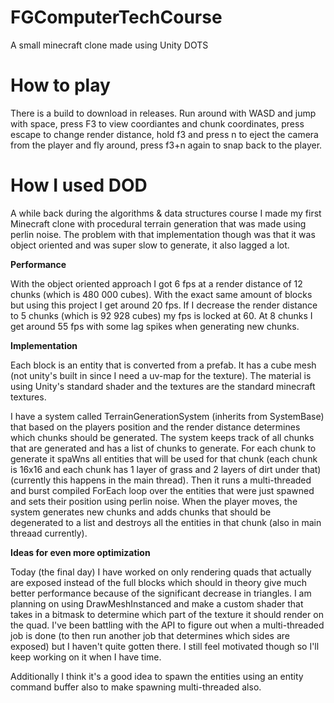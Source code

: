# FGComputerTechCourse
A small minecraft clone made using Unity DOTS

# How to play
There is a build to download in releases. Run around with WASD and jump with space, press F3 to view coordiantes and chunk coordinates, press escape to change render distance, hold f3 and press n to eject the camera from the player and fly around, press f3+n again to snap back to the player.

# How I used DOD
A while back during the algorithms & data structures course I made my first Minecraft clone with procedural terrain generation that was made using perlin noise.
The problem with that implementation though was that it was object oriented and was super slow to generate, it also lagged a lot.

<strong>Performance</strong>

With the object oriented approach I got 6 fps at a render distance of 12 chunks (which is 480 000 cubes).
With the exact same amount of blocks but using this project I get around 20 fps.
If I decrease the render distance to 5 chunks (which is 92 928 cubes) my fps is locked at 60.
At 8 chunks I get around 55 fps with some lag spikes when generating new chunks.

<strong>Implementation</strong>

Each block is an entity that is converted from a prefab. It has a cube mesh (not unity's built in since I need a uv-map for the texture).
The material is using Unity's standard shader and the textures are the standard minecraft textures.

I have a system called TerrainGenerationSystem (inherits from SystemBase) that based on the players position and the render distance determines which chunks should be generated.
The system keeps track of all chunks that are generated and has a list of chunks to generate.
For each chunk to generate it spaWns all entities that will be used for that chunk (each chunk is 16x16 and each chunk has 1 layer of grass and 2 layers of dirt under that) (currently this happens in the main thread).
Then it runs a multi-threaded and burst compiled ForEach loop over the entities that were just spawned and sets their position using perlin noise.
When the player moves, the system generates new chunks and adds chunks that should be degenerated to a list and destroys all the entities in that chunk (also in main threaad currently).

<strong>Ideas for even more optimization</strong>

Today (the final day) I have worked on only rendering quads that actually are exposed instead of the full blocks which should in theory give much better performance because of the significant decrease in triangles.
I am planning on using DrawMeshInstanced and make a custom shader that takes in a bitmask to determine which part of the texture it should render on the quad.
I've been battling with the API to figure out when a multi-threaded job is done (to then run another job that determines which sides are exposed) but I haven't quite gotten there. I still feel motivated though so I'll keep working on it when I have time.

Additionally I think it's a good idea to spawn the entities using an entity command buffer also to make spawning multi-threaded also.
